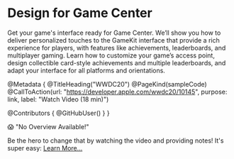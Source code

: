 # Design for Game Center

Get your game's interface ready for Game Center. We’ll show you how to deliver personalized touches to the GameKit interface that provide a rich experience for players, with features like achievements, leaderboards, and multiplayer gaming. Learn how to customize your game’s access point, design collectible card-style achievements and multiple leaderboards, and adapt your interface for all platforms and orientations.

@Metadata {
   @TitleHeading("WWDC20")
   @PageKind(sampleCode)
   @CallToAction(url: "https://developer.apple.com/wwdc20/10145", purpose: link, label: "Watch Video (18 min)")

   @Contributors {
      @GitHubUser(<replace this with your GitHub handle>)
   }
}

😱 "No Overview Available!"

Be the hero to change that by watching the video and providing notes! It's super easy:
 [Learn More…](https://wwdcnotes.github.io/WWDCNotes/documentation/wwdcnotes/contributing)
